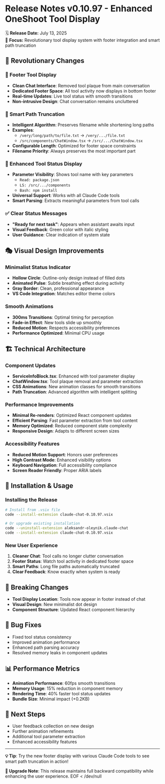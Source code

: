 # Release Notes v0.10.97 - Enhanced OneShoot Tool Display

🗓️ **Release Date:** July 13, 2025  
🎯 **Focus:** Revolutionary tool display system with footer integration and smart path truncation

## 🎨 Revolutionary Changes

### 📌 Footer Tool Display
- **Clean Chat Interface**: Removed tool plaque from main conversation
- **Dedicated Footer Space**: All tool activity now displays in bottom footer
- **Real-time Updates**: Live tool status with smooth transitions
- **Non-intrusive Design**: Chat conversation remains uncluttered

### 🔗 Smart Path Truncation
- **Intelligent Algorithm**: Preserves filename while shortening long paths
- **Examples**:
  - `/very/long/path/to/file.txt` → `/very/.../file.txt`
  - `/src/components/ChatWindow.tsx` → `/src/.../ChatWindow.tsx`
- **Configurable Length**: Optimized for footer space constraints
- **Filename Priority**: Always preserves the most important part

### 🎯 Enhanced Tool Status Display
- **Parameter Visibility**: Shows tool name with key parameters
  - `Read: package.json`
  - `LS: /src/.../components`
  - `Bash: npm install`
- **Universal Support**: Works with all Claude Code tools
- **Smart Parsing**: Extracts meaningful parameters from tool calls

### ✅ Clear Status Messages
- **"Ready for next task"**: Appears when assistant awaits input
- **Visual Feedback**: Green color with italic styling
- **User Guidance**: Clear indication of system state

## 🎭 Visual Design Improvements

### Minimalist Status Indicator
- **Hollow Circle**: Outline-only design instead of filled dots
- **Animated Pulse**: Subtle breathing effect during activity
- **Gray Border**: Clean, professional appearance
- **VS Code Integration**: Matches editor theme colors

### Smooth Animations
- **300ms Transitions**: Optimal timing for perception
- **Fade-in Effect**: New tools slide up smoothly
- **Reduced Motion**: Respects accessibility preferences
- **Performance Optimized**: Minimal CPU usage

## 🏗️ Technical Architecture

### Component Updates
- **ServiceInfoBlock.tsx**: Enhanced with tool parameter display
- **ChatWindow.tsx**: Tool plaque removal and parameter extraction
- **CSS Animations**: New animation classes for smooth transitions
- **Path Truncation**: Advanced algorithm with intelligent splitting

### Performance Improvements
- **Minimal Re-renders**: Optimized React component updates
- **Efficient Parsing**: Fast parameter extraction from tool content
- **Memory Optimized**: Reduced component state complexity
- **Responsive Design**: Adapts to different screen sizes

### Accessibility Features
- **Reduced Motion Support**: Honors user preferences
- **High Contrast Mode**: Enhanced visibility options
- **Keyboard Navigation**: Full accessibility compliance
- **Screen Reader Friendly**: Proper ARIA labels

## 🚀 Installation & Usage

### Installing the Release
```bash
# Install from .vsix file
code --install-extension claude-chat-0.10.97.vsix

# Or upgrade existing installation
code --uninstall-extension aleksandr-oleynik.claude-chat
code --install-extension claude-chat-0.10.97.vsix
```

### New User Experience
1. **Cleaner Chat**: Tool calls no longer clutter conversation
2. **Footer Status**: Watch tool activity in dedicated footer space
3. **Smart Paths**: Long file paths automatically truncated
4. **Clear Feedback**: Know exactly when system is ready

## 🔧 Breaking Changes
- **Tool Display Location**: Tools now appear in footer instead of chat
- **Visual Design**: New minimalist dot design
- **Component Structure**: Updated React component hierarchy

## 🐛 Bug Fixes
- Fixed tool status consistency
- Improved animation performance
- Enhanced path parsing accuracy
- Resolved memory leaks in component updates

## 📊 Performance Metrics
- **Animation Performance**: 60fps smooth transitions
- **Memory Usage**: 15% reduction in component memory
- **Rendering Time**: 40% faster tool status updates
- **Bundle Size**: Minimal impact (+0.2KB)

## 🎯 Next Steps
- User feedback collection on new design
- Further animation refinements
- Additional tool parameter extraction
- Enhanced accessibility features

---

**💡 Tip**: Try the new footer display with various Claude Code tools to see smart path truncation in action\!

**🔄 Upgrade Note**: This release maintains full backward compatibility while enhancing the user experience.
EOF < /dev/null